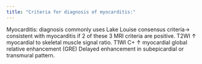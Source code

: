 ```yaml
---
title: "Criteria for diagnosis of myocarditis:"
---
```

Myocarditis: diagnosis commonly uses Lake Louise consensus criteria&#8594; consistent with myocarditis if 2 of these 3 MRI criteria are positive.
T2WI &#8593; myocardial to skeletal muscle signal ratio.
T1WI C+ &#8593; myocardial global relative enhancement (GRE)
Delayed enhancement in subepicardial or transmural pattern.

